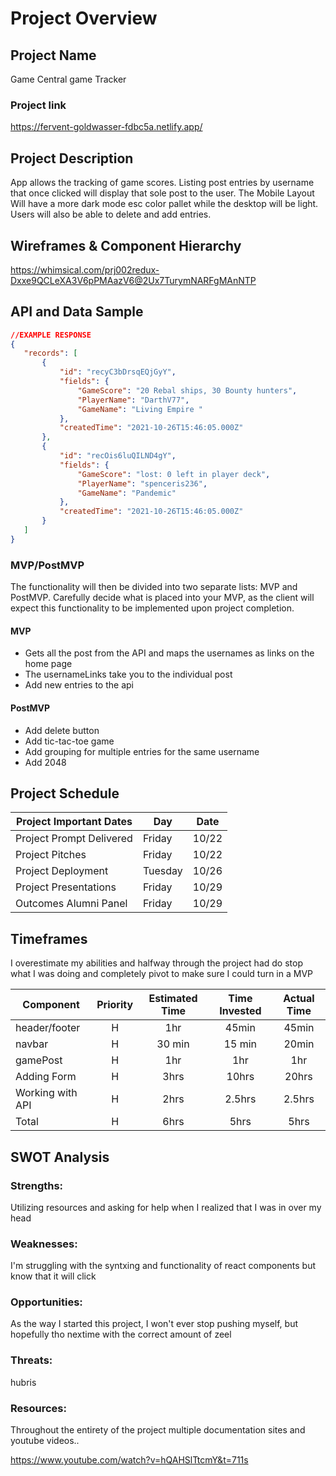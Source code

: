# Project Overview
 
## Project Name
 
Game Central game Tracker
 

 ### Project link
 https://fervent-goldwasser-fdbc5a.netlify.app/

 
## Project Description
App allows the tracking of game scores.  Listing post entries by username that once clicked will display that sole post to the user. The Mobile Layout Will have a more dark mode esc color pallet while the desktop will be light. Users will also be able to delete and add entries.
 
## Wireframes & Component Hierarchy
 
https://whimsical.com/prj002redux-Dxxe9QCLeXA3V6pPMAazV6@2Ux7TurymNARFgMAnNTP
 
## API and Data Sample
 
 
```json
//EXAMPLE RESPONSE
{
   "records": [
       {
           "id": "recyC3bDrsqEQjGyY",
           "fields": {
               "GameScore": "20 Rebal ships, 30 Bounty hunters",
               "PlayerName": "DarthV77",
               "GameName": "Living Empire "
           },
           "createdTime": "2021-10-26T15:46:05.000Z"
       },
       {
           "id": "recOis6luQILND4gY",
           "fields": {
               "GameScore": "lost: 0 left in player deck",
               "PlayerName": "spenceris236",
               "GameName": "Pandemic"
           },
           "createdTime": "2021-10-26T15:46:05.000Z"
       }
   ]
}
```
 
### MVP/PostMVP
 
The functionality will then be divided into two separate lists: MVP and PostMVP.  Carefully decide what is placed into your MVP, as the client will expect this functionality to be implemented upon project completion. 
 
#### MVP
 
- Gets all the post from the API and maps the usernames as links on the home page
- The usernameLinks take you to the individual post
- Add new entries to the api
 
#### PostMVP 
- Add delete button
- Add tic-tac-toe game
- Add grouping for multiple entries for the same username
- Add 2048
 
## Project Schedule
 
| Project Important Dates   | Day      | Date  |
|---------------------------|---       |---    |
| Project Prompt Delivered  |  Friday  | 10/22 |
| Project Pitches           |  Friday  | 10/22 |
| Project Deployment        |  Tuesday | 10/26 |
| Project Presentations     |  Friday  | 10/29 |
| Outcomes Alumni Panel     |  Friday  | 10/29 |
 
## Timeframes
I overestimate my abilities and halfway through the project had do stop what I was doing and completely pivot to make sure I could turn in a MVP
 
| Component | Priority | Estimated Time | Time Invested | Actual Time |
| --- | :---: |  :---: | :---: | :---: |
| header/footer | H | 1hr | 45min | 45min |
| navbar | H | 30 min | 15 min | 20min|
| gamePost | H | 1hr | 1hr | 1hr |
| Adding Form | H | 3hrs| 10hrs | 20hrs |
| Working with API | H | 2hrs| 2.5hrs | 2.5hrs |
| Total | H | 6hrs| 5hrs | 5hrs |
 
## SWOT Analysis
 
### Strengths:
Utilizing resources and asking for help when I realized that I was in over my head
 
### Weaknesses:
I'm struggling with the syntxing and functionality of react components but know that it will click
 
### Opportunities:
As the way I started this project, I won't ever stop pushing myself, but hopefully tho nextime with the correct amount of zeel
 
### Threats:
hubris
 
### Resources:
Throughout the entirety of the project multiple documentation sites and youtube videos..
 
https://www.youtube.com/watch?v=hQAHSlTtcmY&t=711s
 

